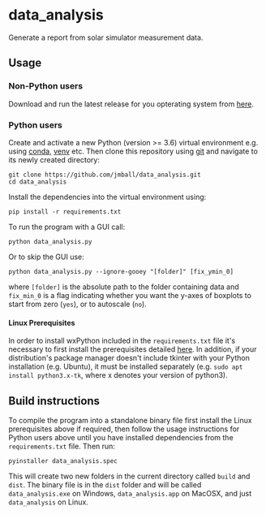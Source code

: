 # data_analysis
Generate a report from solar simulator measurement data.

## Usage
### Non-Python users
Download and run the latest release for you opterating system from [here](https://github.com/jmball/data_analysis/releases).

### Python users
Create and activate a new Python (version >= 3.6) virtual environment e.g. using [conda](https://conda.io/projects/conda/en/latest/user-guide/tasks/manage-environments.html), [venv](https://docs.python.org/3/library/venv.html) etc. Then clone this repository using [git](https://git-scm.com) and navigate to its newly created directory:
```
git clone https://github.com/jmball/data_analysis.git
cd data_analysis
```
Install the dependencies into the virtual environment using:
```
pip install -r requirements.txt
```
To run the program with a GUI call:
```
python data_analysis.py
```
Or to skip the GUI use:
```
python data_analysis.py --ignore-gooey "[folder]" [fix_ymin_0]
```
where `[folder]` is the absolute path to the folder containing data and `fix_min_0` is a flag indicating whether you want the y-axes of boxplots to start from zero (`yes`), or to autoscale (`no`).

#### Linux Prerequisites
In order to install wxPython included in the `requirements.txt` file it's necessary to first install the prerequisites detailed [here](https://github.com/wxWidgets/Phoenix#prerequisites). In addition, if your distribution's package manager doesn't include tkinter with your Python installation (e.g. Ubuntu), it must be installed separately (e.g. `sudo apt install python3.x-tk`, where x denotes your version of python3).

## Build instructions
To compile the program into a standalone binary file first install the Linux prerequisites above if required, then follow the usage instructions for Python users above until you have installed dependencies from the `requirements.txt` file. Then run:
```
pyinstaller data_analysis.spec
```
This will create two new folders in the current directory called `build` and `dist`. The binary file is in the `dist` folder and will be called `data_analysis.exe` on Windows, `data_analysis.app` on MacOSX, and just `data_analysis` on Linux.